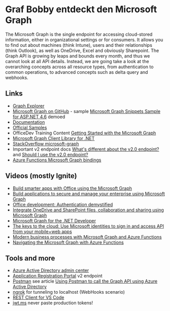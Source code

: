 # Graf Bobby entdeckt den Microsoft Graph 

The Microsoft Graph is the single endpoint for accessing cloud-stored information, either in organizational 
settings or for consumers. It allows you to find out about machines (think Intune), users and their relationships 
(think Outlook), as well as OneDrive, Excel and obviously Sharepoint. The Graph API is growing by leaps and bounds 
every month, and thus we cannot look at all API details. Instead, we are going take a look at the overarching 
concepts across all resource types, from authentication to common operations, to advanced concepts 
such as delta query and webhooks. 

## Links

* [Graph Explorer](http://aka.ms/ge)
* [Microsoft Graph on GitHub](https://github.com/MicrosoftGraph) - sample [Microsoft Graph Snippets Sample for ASP.NET 4.6](https://github.com/microsoftgraph/aspnet-snippets-sample/) demoed
* [Documentation](https://developer.microsoft.com/en-us/graph/docs/concepts/overview)
* [Official Samples](https://developer.microsoft.com/en-us/graph/code-samples-and-sdks)
* OfficeDev Training Content [Getting Started with the Microsoft Graph](https://github.com/OfficeDev/TrainingContent/tree/master/Graph)
* [Microsoft Graph Client Library for .NET](https://github.com/microsoftgraph/msgraph-sdk-dotnet)
* [StackOverflow microsoft-graph](https://stackoverflow.com/questions/tagged/microsoft-graph)
* Important v2 endpoint docs [What's different about the v2.0 endpoint?](https://docs.microsoft.com/en-us/azure/active-directory/develop/active-directory-v2-compare) and [Should I use the v2.0 endpoint?](https://docs.microsoft.com/en-us/azure/active-directory/develop/active-directory-v2-limitations)
* [Azure Functions Microsoft Graph bindings](https://docs.microsoft.com/en-us/azure/azure-functions/functions-bindings-microsoft-graph)

## Videos (mostly Ignite)

* [Build smarter apps with Office using the Microsoft Graph](https://channel9.msdn.com/Events/Ignite/Microsoft-Ignite-Orlando-2017/BRK3080)
* [Build applications to secure and manage your enterprise using Microsoft Graph](https://channel9.msdn.com/Events/Ignite/Microsoft-Ignite-Orlando-2017/BRK3388)
* [Office development: Authentication demystified](https://channel9.msdn.com/Events/Ignite/Microsoft-Ignite-Orlando-2017/BRK3225)
* [Integrate OneDrive and SharePoint files, collaboration and sharing using Microsoft Graph](https://channel9.msdn.com/Events/Ignite/Microsoft-Ignite-Orlando-2017/BRK3039)
* [Microsoft Graph for the .NET Developer](https://channel9.msdn.com/Events/dotnetConf/2017/T229)
* [The keys to the cloud: Use Microsoft identities to sign in and access API from your mobile+web apps](https://channel9.msdn.com/Events/Ignite/Microsoft-Ignite-Orlando-2017/BRK3207)
* [Modern business processes with Microsoft Graph and Azure Functions](https://channel9.msdn.com/Events/Ignite/Microsoft-Ignite-Orlando-2017/BRK3202)
* [Navigating the Microsoft Graph with Azure Functions](https://channel9.msdn.com/Shows/Azure-Friday/Navigating-the-Microsoft-Graph-with-Azure-Functions)

## Tools and more

* [Azure Active Directory admin center](https://aad.portal.azure.com/)
* [Application Registration Portal](https://apps.dev.microsoft.com/) v2 endpoint
* [Postman](https://www.getpostman.com/) see article [Using Postman to call the Graph API using Azure Active Directory](https://blogs.msdn.microsoft.com/softwaresimian/2017/10/05/using-postman-to-call-the-graph-api-using-azure-active-directory-aad/)
* [ngrok](https://ngrok.com/) for tunneling to localhost (WebHooks scenario)
* [REST Client for VS Code](http://josephwoodward.co.uk/2017/10/rest-%20client-for-vs-Code-an-elegant-alternative-postman)
* [jwt.ms](http://jwt.ms/) never paste production tokens!
